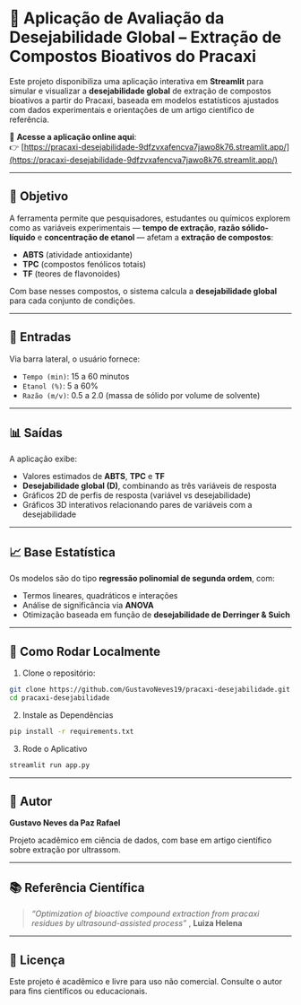 # 🌿 Aplicação de Avaliação da Desejabilidade Global – Extração de Compostos Bioativos do Pracaxi

Este projeto disponibiliza uma aplicação interativa em **Streamlit** para simular e visualizar a **desejabilidade global** de extração de compostos bioativos a partir do Pracaxi, baseada em modelos estatísticos ajustados com dados experimentais e orientações de um artigo científico de referência.

🔗 **Acesse a aplicação online aqui**:  
👉 [https://pracaxi-desejabilidade-9dfzvxafencva7jawo8k76.streamlit.app/](https://pracaxi-desejabilidade-9dfzvxafencva7jawo8k76.streamlit.app/)

---

## 📌 Objetivo

A ferramenta permite que pesquisadores, estudantes ou químicos explorem como as variáveis experimentais — **tempo de extração**, **razão sólido-líquido** e **concentração de etanol** — afetam a **extração de compostos**:

- **ABTS** (atividade antioxidante)
- **TPC** (compostos fenólicos totais)
- **TF** (teores de flavonoides)

Com base nesses compostos, o sistema calcula a **desejabilidade global** para cada conjunto de condições.

---

## 🧪 Entradas

Via barra lateral, o usuário fornece:

- `Tempo (min)`: 15 a 60 minutos
- `Etanol (%)`: 5 a 60%
- `Razão (m/v)`: 0.5 a 2.0 (massa de sólido por volume de solvente)

---

## 📊 Saídas

A aplicação exibe:

- Valores estimados de **ABTS**, **TPC** e **TF**
- **Desejabilidade global (D)**, combinando as três variáveis de resposta
- Gráficos 2D de perfis de resposta (variável vs desejabilidade)
- Gráficos 3D interativos relacionando pares de variáveis com a desejabilidade

---

## 📈 Base Estatística

Os modelos são do tipo **regressão polinomial de segunda ordem**, com:

- Termos lineares, quadráticos e interações
- Análise de significância via **ANOVA**
- Otimização baseada em função de **desejabilidade de Derringer & Suich**

---

## 🚀 Como Rodar Localmente

1. Clone o repositório:
```bash
git clone https://github.com/GustavoNeves19/pracaxi-desejabilidade.git
cd pracaxi-desejabilidade
```
2. Instale as Dependências
```bash
pip install -r requirements.txt
```

3. Rode o Aplicativo
```bash
streamlit run app.py
```

---

## 🧠 Autor

**Gustavo Neves da Paz Rafael**

Projeto acadêmico em ciência de dados, com base em artigo científico sobre extração por ultrassom.

---

## 📚 Referência Científica

> *“Optimization of bioactive compound extraction from pracaxi residues by ultrasound-assisted process”* , **Luiza Helena**

---

## 📜 Licença
Este projeto é acadêmico e livre para uso não comercial. Consulte o autor para fins científicos ou educacionais.
